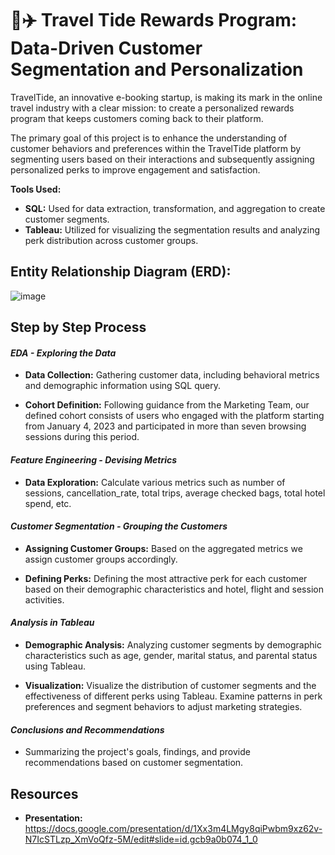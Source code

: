 # 🏨✈️ Travel Tide Rewards Program: Data-Driven Customer Segmentation and Personalization 

TravelTide, an innovative e-booking startup, is making its mark in the online travel industry with a clear mission: to create a personalized rewards program that keeps customers coming back to their platform. 

The primary goal of this project is to enhance the understanding of customer behaviors and preferences within the TravelTide platform by segmenting users based on their interactions and subsequently assigning personalized perks to improve engagement and satisfaction.

**Tools Used:**

* **SQL:** Used for data extraction, transformation, and aggregation to create customer segments.
* **Tableau:** Utilized for visualizing the segmentation results and analyzing perk distribution across customer groups.

## **Entity Relationship Diagram (ERD):**
![image](https://github.com/user-attachments/assets/07a15fb3-93ef-436f-9bf1-99ab50a8cd74)


## **Step by Step Process**

#### ***EDA - Exploring the Data***

*   **Data Collection:** Gathering customer data, including behavioral metrics and demographic information using SQL query.

*   **Cohort Definition:** Following guidance from the Marketing Team, our defined cohort consists of users who engaged with the platform starting from January 4, 2023 and participated in more than seven browsing sessions during this period.

#### ***Feature Engineering - Devising Metrics***

*   **Data Exploration:** Calculate various metrics such as number of sessions, cancellation_rate, total trips, average checked bags, total hotel spend, etc.

#### ***Customer Segmentation - Grouping the Customers***

* **Assigning Customer Groups:** Based on the aggregated metrics we assign customer groups accordingly.

* **Defining Perks:** Defining the most attractive perk for each customer based on their demographic characteristics and hotel, flight and session activities.

#### ***Analysis in Tableau***

*  **Demographic Analysis:** Analyzing customer segments by demographic characteristics such as age, gender, marital status, and parental status using Tableau.


*   **Visualization:** Visualize the distribution of customer segments and the effectiveness of different perks using Tableau. Examine patterns in perk preferences and segment behaviors to adjust marketing strategies.

#### ***Conclusions and Recommendations***

* Summarizing the project's goals, findings, and provide recommendations based on customer segmentation.

## **Resources**


* **Presentation:** https://docs.google.com/presentation/d/1Xx3m4LMgy8qiPwbm9xz62v-N7IcSTLzp_XmVoQfz-5M/edit#slide=id.gcb9a0b074_1_0
